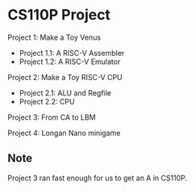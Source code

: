 # CS110P Project
Project 1: Make a Toy Venus
* Project 1.1: A RISC-V Assembler
* Project 1.2: A RISC-V Emulator

Project 2: Make a Toy RISC-V CPU
* Project 2.1: ALU and Regfile
* Project 2.2: CPU

Project 3: From CA to LBM

Project 4: Longan Nano minigame

## Note
Project 3 ran fast enough for us to get an A in CS110P.